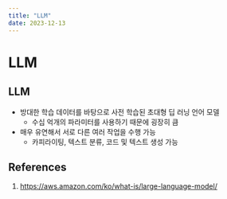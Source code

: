 ```yaml
---
title: "LLM"
date: 2023-12-13
---
```


# LLM

## LLM

- 방대한 학습 데이터를 바탕으로 사전 학습된 초대형 딥 러닝 언어 모델
  - 수십 억개의 파라미터를 사용하기 때문에 굉장히 큼
- 매우 유연해서 서로 다른 여러 작업을 수행 가능
  - 카피라이팅, 텍스트 분류, 코드 및 텍스트 생성 가능

## References

1. https://aws.amazon.com/ko/what-is/large-language-model/
